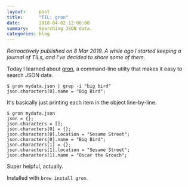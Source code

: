 ```yaml
---
layout:     post
title:      "TIL: gron"
date:       2018-04-02 12:00:00
summary:    Searching JSON data.
categories: blog
---
```


_Retroactively published on 8 Mar 2019. A while ago I started keeping a journal of TILs, and I've decided to share some of them._

Today I learned about [gron](https://github.com/tomnomnom/gron), a command-line utilty that makes it easy to search JSON data.

```
$ gron mydata.json | grep -i "big bird"
json.characters[0].name = "Big Bird";
```

It's basically just printing each item in the object line-by-line.

```
$ gron mydata.json
json = {};
json.characters = [];
json.characters[0] = {};
json.characters[0].location = "Sesame Street";
json.characters[0].name = "Big Bird";
json.characters[1] = {};
json.characters[1].location = "Sesame Street";
json.characters[1].name = "Oscar the Grouch";
```

Super helpful, actually.

Installed with `brew install gron`.

